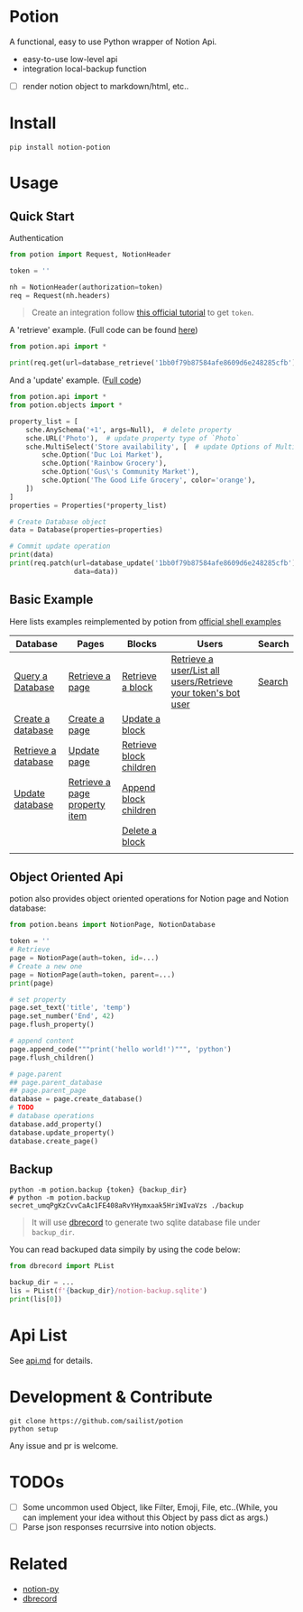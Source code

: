 # Potion

A functional, easy to use Python wrapper of Notion Api.

- easy-to-use low-level api
- integration local-backup function
- [ ] render notion object to markdown/html, etc..

# Install

```shell
pip install notion-potion
```

# Usage

## Quick Start

Authentication

```python
from potion import Request, NotionHeader

token = ''

nh = NotionHeader(authorization=token)
req = Request(nh.headers)
```

> Create an integration follow [this official tutorial](https://developers.notion.com/docs/getting-started) to get `token`.

A 'retrieve' example. (Full code can be found [here](./examples/basic/database_retrieve.py))

```python
from potion.api import *

print(req.get(url=database_retrieve('1bb0f79b87584afe8609d6e248285cfb')))
```

And a 'update' example. ([Full code](./examples/basic/database_create.py))

```python
from potion.api import *
from potion.objects import *

property_list = [
    sche.AnySchema('+1', args=Null),  # delete property
    sche.URL('Photo'),  # update property type of `Photo`
    sche.MultiSelect('Store availability', [  # update Options of MultiSelect perproty `Store availability`
        sche.Option('Duc Loi Market'),
        sche.Option('Rainbow Grocery'),
        sche.Option('Gus\'s Community Market'),
        sche.Option('The Good Life Grocery', color='orange'),
    ])
]
properties = Properties(*property_list)

# Create Database object
data = Database(properties=properties)

# Commit update operation
print(data)
print(req.patch(url=database_update('1bb0f79b87584afe8609d6e248285cfb'),
                data=data))

```

## Basic Example

Here lists examples reimplemented by potion from [official shell examples](https://developers.notion.com/reference)

|Database|Pages|Blocks|Users|Search|
|---|---|---|---|---|
|[Query a Database](./examples/basic/database_query.py)|[Retrieve a page](./examples/basic/page_retrieve.py)|[Retrieve a block](./examples/basic/block_retrieve.py)|[Retrieve a user/List all users/Retrieve your token's bot user](./examples/basic/user_retrieve.py)|[Search](./examples/basic/search.py)|
|[Create a database](./examples/basic/database_create.py)|[Create a page](./examples/basic/page_create.py)|[Update a block](./examples/basic/block_update.py)|||
|[Retrieve a database](./examples/basic/database_retrieve.py)|[Update page](./examples/basic/page_update.py)|[Retrieve block children](./examples/basic/block_children_retrieve.py)|||
|[Update database](./examples/basic/database_update.py)|[Retrieve a page property item](./examples/basic/page_property_retrieve.py)|[Append block children](./examples/basic/block_append.py)|||
|||[Delete a block](./examples/basic/block_delete.py)|||
||||||

## Object Oriented Api

potion also provides object oriented operations for Notion page and Notion database:

```python
from potion.beans import NotionPage, NotionDatabase

token = ''
# Retrieve
page = NotionPage(auth=token, id=...)
# Create a new one
page = NotionPage(auth=token, parent=...)
print(page)

# set property
page.set_text('title', 'temp')
page.set_number('End', 42)
page.flush_property()

# append content
page.append_code("""print('hello world!')""", 'python')
page.flush_children()

# page.parent
## page.parent_database
## page.parent_page
database = page.create_database()
# TODO
# database operations
database.add_property()
database.update_property()
database.create_page()
```

## Backup

```shell
python -m potion.backup {token} {backup_dir}
# python -m potion.backup secret_umqPgKzCvvCaAc1FE408aRvYHymxaak5HriWIvaVzs ./backup
```

> It will use [dbrecord](https://github.com/sailist/dbrecord) to generate two sqlite database file under `backup_dir`.

You can read backuped data simpily by using the code below:

```python
from dbrecord import PList

backup_dir = ...
lis = PList(f'{backup_dir}/notion-backup.sqlite')
print(lis[0])
```

# Api List

See [api.md](./api.md) for details.

# Development & Contribute

```shell
git clone https://github.com/sailist/potion
python setup
```

Any issue and pr is welcome.

# TODOs

- [ ] Some uncommon used Object, like Filter, Emoji, File, etc..(While, you can implement your idea without this Object
  by pass dict as args.)
- [ ] Parse json responses recurrsive into notion objects.

# Related

- [notion-py](https://github.com/jamalex/notion-py)
- [dbrecord](https://github.com/sailist/dbrecord)